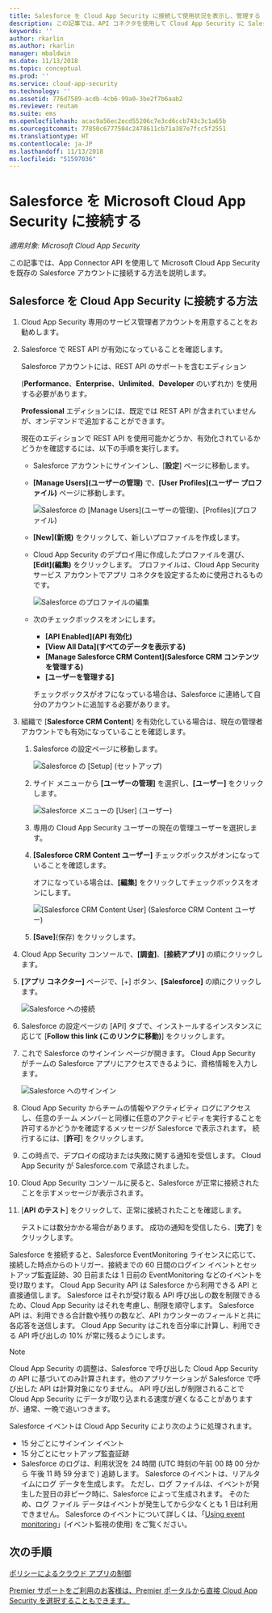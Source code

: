 ```yaml
---
title: Salesforce を Cloud App Security に接続して使用状況を表示し、管理する | Microsoft Docs
description: この記事では、API コネクタを使用して Cloud App Security に Salesforce を接続する方法について説明します。
keywords: ''
author: rkarlin
ms.author: rkarlin
manager: mbaldwin
ms.date: 11/13/2018
ms.topic: conceptual
ms.prod: ''
ms.service: cloud-app-security
ms.technology: ''
ms.assetid: 776d7589-acdb-4cb6-99a0-3be2f7b6aab2
ms.reviewer: reutam
ms.suite: ems
ms.openlocfilehash: acac9a56ec2ecd55206c7e3cd6ccb743c3c1a65b
ms.sourcegitcommit: 77850c6777504c2478611cb71a387e7fcc5f2551
ms.translationtype: HT
ms.contentlocale: ja-JP
ms.lasthandoff: 11/13/2018
ms.locfileid: "51597036"
---
```

# <a name="connect-salesforce-to-microsoft-cloud-app-security"></a>Salesforce を Microsoft Cloud App Security に接続する

*適用対象: Microsoft Cloud App Security*

この記事では、App Connector API を使用して Microsoft Cloud App Security を既存の Salesforce アカウントに接続する方法を説明します。  
  
## <a name="how-to-connect-salesforce-to-cloud-app-security"></a>Salesforce を Cloud App Security に接続する方法  
  
1.  Cloud App Security 専用のサービス管理者アカウントを用意することをお勧めします。  
  
2.  Salesforce で REST API が有効になっていることを確認します。  
  
     Salesforce アカウントには、REST API のサポートを含むエディション   
  
     (**Performance**、**Enterprise**、**Unlimited**、**Developer** のいずれか) を使用する必要があります。  
  
     **Professional** エディションには、既定では REST API が含まれていませんが、オンデマンドで追加することができます。  
  
     現在のエディションで REST API を使用可能かどうか、有効化されているかどうかを確認するには、以下の手順を実行します。  
  
    -   Salesforce アカウントにサインインし、[**設定**] ページに移動します。  
  
    -   **[Manage Users]\(ユーザーの管理\)** で、**[User Profiles]\(ユーザー プロファイル\)** ページに移動します。  
  
         ![Salesforce の [Manage Users]\(ユーザーの管理\)、[Profiles]\(プロファイル\)](./media/salesforce-manageusers-profiles.png "Salesforce の [Manage Users]\(ユーザーの管理\)、[Profiles]\(プロファイル\)")  
  
    -   **[New]\(新規\)** をクリックして、新しいプロファイルを作成します。 
    - Cloud App Security のデプロイ用に作成したプロファイルを選び、**[Edit]\(編集\)** をクリックします。  プロファイルは、Cloud App Security サービス アカウントでアプリ コネクタを設定するために使用されるものです。  
  
         ![Salesforce のプロファイルの編集](./media/salesforce-edit-profile.png "Salesforce のプロファイルの編集")  
  
    -   次のチェックボックスをオンにします。   
        - **[API Enabled]\(API 有効化\)**
        - **[View All Data]\(すべてのデータを表示する\)** 
        - **[Manage Salesforce CRM Content]\(Salesforce CRM コンテンツを管理する\)**
        - **[ユーザーを管理する]**
        
        チェックボックスがオフになっている場合は、Salesforce に連絡して自分のアカウントに追加する必要があります。  
             
3.  組織で [**Salesforce CRM Content**] を有効化している場合は、現在の管理者アカウントでも有効になっていることを確認します。  
  
    1.  Salesforce の設定ページに移動します。  
  
         ![Salesforce の [Setup] (セットアップ)](./media/salesforce-setup.png "Salesforce の [Setup] (セットアップ)")  
  
    2.  サイド メニューから **[ユーザーの管理]** を選択し、**[ユーザー]** をクリックします。  
  
         ![Salesforce メニューの [User] (ユーザー)](./media/salesforce-menu-users.png "Salesforce メニューの [User] (ユーザー)")  
  
    3.  専用の Cloud App Security ユーザーの現在の管理ユーザーを選択します。  
  
    4.  **[Salesforce CRM Content ユーザー]** チェックボックスがオンになっていることを確認します。  
  
         オフになっている場合は、**[編集]** をクリックしてチェックボックスをオンにします。  
  
         ![[Salesforce CRM Content User] (Salesforce CRM Content ユーザー)](./media/salesforce-crm-content-user.png "[Salesforce CRM Content User] (Salesforce CRM Content ユーザー)")  
  
    5.  **[Save]**(保存) をクリックします。  
  
4.  Cloud App Security コンソールで、**[調査]**、**[接続アプリ]** の順にクリックします。  
  
5.  **[アプリ コネクター]** ページで、[+] ボタン、**[Salesforce]** の順にクリックします。  
  
     ![Salesforce への接続](./media/connect-salesforce.png "Salesforce への接続")  
  
6.  Salesforce の設定ページの [API] タブで、インストールするインスタンスに応じて [**Follow this link (このリンクに移動)**] をクリックします。  
  
7.  これで Salesforce のサインイン ページが開きます。 Cloud App Security がチームの Salesforce アプリにアクセスできるように、資格情報を入力します。  
  
     ![Salesforce へのサインイン](./media/salesforce-logon.png "Salesforce へのログオン")  
  
8.  Cloud App Security からチームの情報やアクティビティ ログにアクセスし、任意のチーム メンバーと同様に任意のアクティビティを実行することを許可するかどうかを確認するメッセージが Salesforce で表示されます。 続行するには、[**許可**] をクリックします。  
  
9. この時点で、デプロイの成功または失敗に関する通知を受信します。 Cloud App Security が Salesforce.com で承認されました。  
  
10. Cloud App Security コンソールに戻ると、Salesforce が正常に接続されたことを示すメッセージが表示されます。  
  
11. [**API のテスト**] をクリックして、正常に接続されたことを確認します。  
  
     テストには数分かかる場合があります。 成功の通知を受信したら、[**完了**] をクリックします。  
  
  
Salesforce を接続すると、Salesforce EventMonitoring ライセンスに応じて、接続した時点からのトリガー、接続までの 60 日間のログイン イベントとセットアップ監査証跡、30 日前または 1 日前の EventMonitoring などのイベントを受け取ります。 Cloud App Security API は Salesforce から利用できる API と直接通信します。 Salesforce はそれが受け取る API 呼び出しの数を制限できるため、Cloud App Security はそれを考慮し、制限を順守します。 Salesforce API は、利用できる合計数や残りの数など、API カウンターのフィールドと共に各応答を送信します。 Cloud App Security はこれを百分率に計算し、利用できる API 呼び出しの 10% が常に残るようにします。 

> [!NOTE]
> Cloud App Security の調整は、Salesforce で呼び出した Cloud App Security の API に基づいてのみ計算されます。他のアプリケーションが Salesforce で呼び出した API は計算対象になりません。
> API 呼び出しが制限されることで Cloud App Security にデータが取り込まれる速度が遅くなることがありますが、通常、一晩で追いつきます。


Salesforce イベントは Cloud App Security により次のように処理されます。 
  
- 15 分ごとにサインイン イベント
- 15 分ごとにセットアップ監査証跡
- Salesforce のログは、利用状況を 24 時間 (UTC 時刻の午前 00 時 00 分から 午後 11 時 59 分まで ) 追跡します。 Salesforce のイベントは、リアルタイムにログ データを生成します。 ただし、ログ ファイルは、イベントが発生した翌日の非ピーク時に、Salesforce によって生成されます。 そのため、ログ ファイル データはイベントが発生してから少なくとも 1 日は利用できません。 Salesforce のイベントについて詳しくは、「[Using event monitoring](https://developer.salesforce.com/docs/atlas.en-us.api_rest.meta/api_rest/using_resources_event_log_files.htm)」(イベント監視の使用) をご覧ください。


## <a name="next-steps"></a>次の手順  
[ポリシーによるクラウド アプリの制御](control-cloud-apps-with-policies.md)   

[Premier サポートをご利用のお客様は、Premier ポータルから直接 Cloud App Security を選択することもできます。](https://premier.microsoft.com/)  
  
  